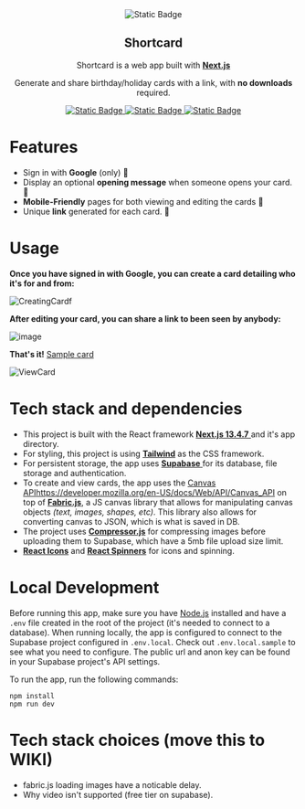 <div align=center>
  <img alt="Static Badge" src="https://github.com/MaxxonTan/Shortcard/assets/59834451/36f81d65-94b7-4190-913a-cf682e84ca7f">
</div>

<h2 align="center">Shortcard</h2>
<div align="center">
	
Shortcard is a web app built with <a href="https://nextjs.org/" target="_blank">**Next.js**</a>

Generate and share birthday/holiday cards with a link, with **no downloads** required. 

</div>
<p align="center">
  <a href="https://nextjs.org/">
    <img alt="Static Badge" src="https://img.shields.io/badge/Next.js-13.4.7-black?style=for-the-badge">
  <a href="https://github.com/fabricjs/fabric.js">
	<img alt="Static Badge" src="https://img.shields.io/badge/Fabric.js-5.3.0-pink?style=for-the-badge">
  </a>
  <a href="https://supabase.com/">
	<img alt="Static Badge" src="https://img.shields.io/badge/DB-Supabase-green?style=for-the-badge">
  </a>
</p>

# Features
- Sign in with **Google** (only) 🔐
- Display an optional **opening message** when someone opens your card. 💌 
- **Mobile-Friendly** pages for both viewing and editing the cards 📱
- Unique **link** generated for each card. 🔗
   
# Usage
**Once you have signed in with Google, you can create a card detailing who it's for and from:**

![CreatingCardf](https://github.com/MaxxonTan/Shortcard/assets/59834451/ca59c9cf-b03e-465d-bde3-745733d046d9)

**After editing your card, you can share a link to been seen by anybody:**

![image](https://github.com/MaxxonTan/Shortcard/assets/59834451/408ebe87-a92a-45d9-b3b3-11204a2e0104)

**That's it!** <a href="https://shortcard.vercel.app/cards/0cbba25c-3c75-4292-8ff1-4693aeec386a/view">Sample card</a>

![ViewCard](https://github.com/MaxxonTan/Shortcard/assets/59834451/634ebe12-5d9e-4167-ae6b-c2326fabe552)

# Tech stack and dependencies
- This project is built with the React framework [**Next.js 13.4.7** ](https://nextjs.org/) and it's app directory.
- For styling, this project is using [**Tailwind**](https://tailwindcss.com/) as the CSS framework.  
- For persistent storage, the app uses [**Supabase** ](https://supabase.com/) for its database, file storage and authentication.
- To create and view cards, the app uses the [Canvas API](https://developer.mozilla.org/en-US/docs/Web/API/Canvas_API)https://developer.mozilla.org/en-US/docs/Web/API/Canvas_API on top of [**Fabric.js**](http://fabricjs.com/), a JS canvas library that allows for manipulating canvas objects _(text, images, shapes, etc)_. This library also allows for converting canvas to JSON, which is what is saved in DB.
- The project uses [**Compressor.js**](https://fengyuanchen.github.io/compressorjs/) for compressing images before uploading them to Supabase, which have a 5mb file upload size limit.
- [**React Icons**](https://react-icons.github.io/react-icons) and [**React Spinners**](https://www.davidhu.io/react-spinners/) for icons and spinning.  

# Local Development
Before running this app, make sure you have [Node.js](https://nodejs.org/en) installed and have a `.env` file created in the root of the project (it's needed to connect to a database). When running locally, the app is configured to connect to the Supabase project configured in `.env.local`. Check out `.env.local.sample` to see what you need to configure. The public url and anon key can be found in your Supabase project's API settings.

To run the app, run the following commands:
```
npm install
npm run dev
```

# Tech stack choices (move this to WIKI)
- fabric.js loading images have a noticable delay.
- Why video isn't supported (free tier on supabase). 
